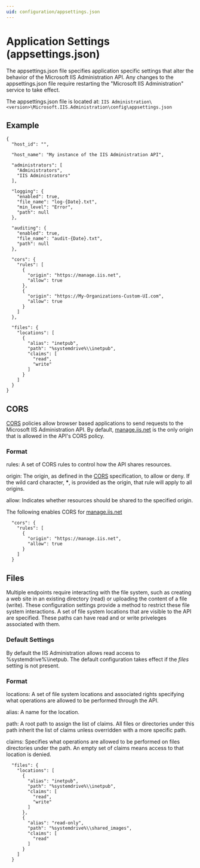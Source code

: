 ```yaml
---
uid: configuration/appsettings.json
---
```


# Application Settings (appsettings.json)

The appsettings.json file specifies application specific settings that alter the behavior of the Microsoft IIS Administration API. Any changes to the appsettings.json file require restarting the "Microsoft IIS Administration" service to take effect.

The appsettings.json file is located at: 
`IIS Administration\<version>\Microsoft.IIS.Administration\config\appsettings.json`

## Example

```
{
  "host_id": "",

  "host_name": "My instance of the IIS Administration API",

  "administrators": [
    "Administrators",
    "IIS Administrators"
  ],

  "logging": {
    "enabled": true,
    "file_name": "log-{Date}.txt",
    "min_level": "Error",
    "path": null
  },

  "auditing": {
    "enabled": true,
    "file_name": "audit-{Date}.txt",
    "path": null
  },

  "cors": {
    "rules": [
      {
        "origin": "https://manage.iis.net",
        "allow": true
      },
      {
        "origin": "https://My-Organizations-Custom-UI.com",
        "allow": true
      }
    ]
  },

  "files": {
    "locations": [
      {
        "alias": "inetpub",
        "path": "%systemdrive%\\inetpub",
        "claims": [
          "read",
          "write"
        ]
      }
    ]
  }
}
```

## CORS

[CORS](https://www.w3.org/TR/cors/) policies allow browser based applications to send requests to the Microsoft IIS Administration API.  By default, [manage.iis.net](https://manage.iis.net) is the only origin that is allowed in the API's CORS policy.

### Format

rules: A set of CORS rules to control how the API shares resources.

origin: The origin, as defined in the [CORS](https://www.w3.org/TR/cors/) specification, to allow or deny. If the wild card character, **&ast;**, is provided as the origin, that rule will apply to all origins.

allow: Indicates whether resources should be shared to the specified origin.

The following enables CORS for [manage.iis.net](https://manage.iis.net)
```
  "cors": {
    "rules": [
      {
        "origin": "https://manage.iis.net",
        "allow": true
      }
    ]
  }
```

## Files

Multiple endpoints require interacting with the file system, such as creating a web site in an existing directory (read) or uploading the content of a file (write). These configuration settings provide a method to restrict these file system interactions. A set of file system locations that are visible to the API are specified. These paths can have read and or write priveleges associated with them. 

### Default Settings

By default the IIS Administration allows read access to %systemdrive%\inetpub. The default configuration takes effect if the _files_ setting is not present.

### Format

locations: A set of file system locations and associated rights specifying what operations are allowed to be performed through the API.

alias: A name for the location.

path: A root path to assign the list of claims. All files or directories under this path inherit the list of claims unless overridden with a more specific path.

 claims: Specifies what operations are allowed to be performed on files directories under the path. An empty set of claims means access to that location is denied.

```
  "files": {
    "locations": [
      {
        "alias": "inetpub",
        "path": "%systemdrive%\\inetpub",
        "claims": [
          "read",
          "write"
        ]
      },
      {
        "alias": "read-only",
        "path": "%systemdrive%\\shared_images",
        "claims": [
          "read"
        ]
      }
    ]
  }
```

